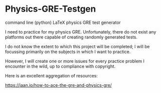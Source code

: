 # Physics-GRE-Testgen
command line (python) LaTeX physics GRE test generator

I need to practice for my physics GRE. Unfortunately, there do not exist any platforms out there capable of creating randomly generated tests.

I do not know the extent to which this project will be completed; I will be focussing primarily on the subjects in which I want to practice.

However, I will create one or more issues for every practice problem I encounter in the wild, up to compliance with copyright. 

Here is an excellent aggregation of resources:

https://jaan.io/how-to-ace-the-gre-and-physics-gre/
